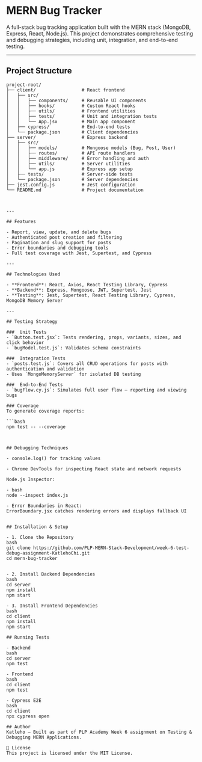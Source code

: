 #  MERN Bug Tracker

A full-stack bug tracking application built with the MERN stack (MongoDB, Express, React, Node.js). This project demonstrates comprehensive testing and debugging strategies, including unit, integration, and end-to-end testing.

---

## Project Structure

```plaintext
project-root/
├── client/                 # React frontend
│   ├── src/
│   │   ├── components/     # Reusable UI components
│   │   ├── hooks/          # Custom React hooks
│   │   ├── utils/          # Frontend utilities
│   │   ├── tests/          # Unit and integration tests
│   │   └── App.jsx         # Main app component
│   ├── cypress/            # End-to-end tests
│   └── package.json        # Client dependencies
├── server/                 # Express backend
│   ├── src/
│   │   ├── models/         # Mongoose models (Bug, Post, User)
│   │   ├── routes/         # API route handlers
│   │   ├── middleware/     # Error handling and auth
│   │   ├── utils/          # Server utilities
│   │   └── app.js          # Express app setup
│   ├── tests/              # Server-side tests
│   └── package.json        # Server dependencies
├── jest.config.js          # Jest configuration
└── README.md               # Project documentation



---

## Features

- Report, view, update, and delete bugs
- Authenticated post creation and filtering
- Pagination and slug support for posts
- Error boundaries and debugging tools
- Full test coverage with Jest, Supertest, and Cypress

---

## Technologies Used

- **Frontend**: React, Axios, React Testing Library, Cypress
- **Backend**: Express, Mongoose, JWT, Supertest, Jest
- **Testing**: Jest, Supertest, React Testing Library, Cypress, MongoDB Memory Server

---

## Testing Strategy

###  Unit Tests
- `Button.test.jsx`: Tests rendering, props, variants, sizes, and click behavior
- `bugModel.test.js`: Validates schema constraints

###  Integration Tests
- `posts.test.js`: Covers all CRUD operations for posts with authentication and validation
- Uses `MongoMemoryServer` for isolated DB testing

###  End-to-End Tests
- `bugFlow.cy.js`: Simulates full user flow — reporting and viewing bugs

### Coverage
To generate coverage reports:

```bash
npm test -- --coverage



## Debugging Techniques

- console.log() for tracking values

- Chrome DevTools for inspecting React state and network requests

Node.js Inspector:

- bash
node --inspect index.js

- Error Boundaries in React:
ErrorBoundary.jsx catches rendering errors and displays fallback UI


## Installation & Setup

- 1. Clone the Repository
bash
git clone https://github.com/PLP-MERN-Stack-Development/week-6-test-debug-assignment-KatlehoChi.git
cd mern-bug-tracker


- 2. Install Backend Dependencies
bash
cd server
npm install
npm start

- 3. Install Frontend Dependencies
bash
cd client
npm install
npm start

## Running Tests

- Backend
bash
cd server
npm test

- Frontend
bash
cd client
npm test

- Cypress E2E
bash
cd client
npx cypress open

## Author
Katleho — Built as part of PLP Academy Week 6 assignment on Testing & Debugging MERN Applications.

📄 License
This project is licensed under the MIT License.


